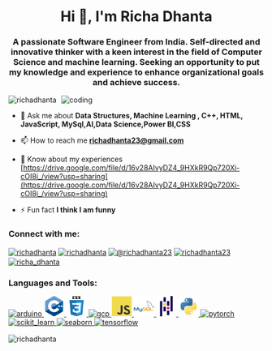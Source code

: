 <h1 align="center">Hi 👋, I'm Richa Dhanta</h1>
<h3 align="center">A passionate Software Engineer from India. Self-directed and innovative thinker with a keen interest in the field of Computer Science and machine learning. Seeking an opportunity to put my knowledge and experience to enhance organizational goals and achieve success.</h3>

<img align="right" alt="coding" width="400" src="https://miro.medium.com/v2/resize:fit:640/format:webp/1*NCGC9pN10cTacXQpBq7PvA.gif">

<p align="left"> <img src="https://komarev.com/ghpvc/?username=richadhanta&label=Profile%20views&color=0e75b6&style=flat" alt="richadhanta" /> </p>

- 💬 Ask me about **Data Structures, Machine Learning , C++, HTML, JavaScript, MySql,AI,Data Science,Power BI,CSS**

- 📫 How to reach me **richadhanta23@gmail.com**

- 📄 Know about my experiences [https://drive.google.com/file/d/16v28AIvyDZ4_9HXkR9Qp720Xi-cOI8i_/view?usp=sharing](https://drive.google.com/file/d/16v28AIvyDZ4_9HXkR9Qp720Xi-cOI8i_/view?usp=sharing)

- ⚡ Fun fact **I think I am funny**

<h3 align="left">Connect with me:</h3>
<p align="left">
<a href="https://linkedin.com/in/richadhanta" target="blank"><img align="center" src="https://raw.githubusercontent.com/rahuldkjain/github-profile-readme-generator/master/src/images/icons/Social/linked-in-alt.svg" alt="richadhanta" height="30" width="40" /></a>
<a href="https://kaggle.com/richadhanta" target="blank"><img align="center" src="https://raw.githubusercontent.com/rahuldkjain/github-profile-readme-generator/master/src/images/icons/Social/kaggle.svg" alt="richadhanta" height="30" width="40" /></a>
<a href="https://www.hackerrank.com/@richadhanta23" target="blank"><img align="center" src="https://raw.githubusercontent.com/rahuldkjain/github-profile-readme-generator/master/src/images/icons/Social/hackerrank.svg" alt="@richadhanta23" height="30" width="40" /></a>
<a href="https://codeforces.com/profile/richadhanta23" target="blank"><img align="center" src="https://raw.githubusercontent.com/rahuldkjain/github-profile-readme-generator/master/src/images/icons/Social/codeforces.svg" alt="richadhanta23" height="30" width="40" /></a>
<a href="https://www.leetcode.com/richa_dhanta" target="blank"><img align="center" src="https://raw.githubusercontent.com/rahuldkjain/github-profile-readme-generator/master/src/images/icons/Social/leet-code.svg" alt="richa_dhanta" height="30" width="40" /></a>
</p>

<h3 align="left">Languages and Tools:</h3>
<p align="left"> <a href="https://www.arduino.cc/" target="_blank" rel="noreferrer"> <img src="https://cdn.worldvectorlogo.com/logos/arduino-1.svg" alt="arduino" width="40" height="40"/> </a> <a href="https://www.w3schools.com/cpp/" target="_blank" rel="noreferrer"> <img src="https://raw.githubusercontent.com/devicons/devicon/master/icons/cplusplus/cplusplus-original.svg" alt="cplusplus" width="40" height="40"/> </a> <a href="https://www.w3schools.com/css/" target="_blank" rel="noreferrer"> <img src="https://raw.githubusercontent.com/devicons/devicon/master/icons/css3/css3-original-wordmark.svg" alt="css3" width="40" height="40"/> </a> <a href="https://cloud.google.com" target="_blank" rel="noreferrer"> <img src="https://www.vectorlogo.zone/logos/google_cloud/google_cloud-icon.svg" alt="gcp" width="40" height="40"/> </a> <a href="https://developer.mozilla.org/en-US/docs/Web/JavaScript" target="_blank" rel="noreferrer"> <img src="https://raw.githubusercontent.com/devicons/devicon/master/icons/javascript/javascript-original.svg" alt="javascript" width="40" height="40"/> </a> <a href="https://www.mysql.com/" target="_blank" rel="noreferrer"> <img src="https://raw.githubusercontent.com/devicons/devicon/master/icons/mysql/mysql-original-wordmark.svg" alt="mysql" width="40" height="40"/> </a> <a href="https://pandas.pydata.org/" target="_blank" rel="noreferrer"> <img src="https://raw.githubusercontent.com/devicons/devicon/2ae2a900d2f041da66e950e4d48052658d850630/icons/pandas/pandas-original.svg" alt="pandas" width="40" height="40"/> </a> <a href="https://www.python.org" target="_blank" rel="noreferrer"> <img src="https://raw.githubusercontent.com/devicons/devicon/master/icons/python/python-original.svg" alt="python" width="40" height="40"/> </a> <a href="https://pytorch.org/" target="_blank" rel="noreferrer"> <img src="https://www.vectorlogo.zone/logos/pytorch/pytorch-icon.svg" alt="pytorch" width="40" height="40"/> </a> <a href="https://scikit-learn.org/" target="_blank" rel="noreferrer"> <img src="https://upload.wikimedia.org/wikipedia/commons/0/05/Scikit_learn_logo_small.svg" alt="scikit_learn" width="40" height="40"/> </a> <a href="https://seaborn.pydata.org/" target="_blank" rel="noreferrer"> <img src="https://seaborn.pydata.org/_images/logo-mark-lightbg.svg" alt="seaborn" width="40" height="40"/> </a> <a href="https://www.tensorflow.org" target="_blank" rel="noreferrer"> <img src="https://www.vectorlogo.zone/logos/tensorflow/tensorflow-icon.svg" alt="tensorflow" width="40" height="40"/> </a> </p>

<p><img align="center" src="https://github-readme-stats.vercel.app/api/top-langs?username=richadhanta&show_icons=true&locale=en&layout=compact" alt="richadhanta" /></p>

